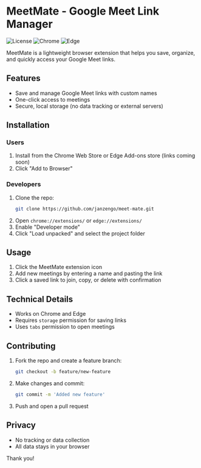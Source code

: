 # MeetMate - Google Meet Link Manager

![License](https://img.shields.io/badge/license-MIT-blue.svg) ![Chrome](https://img.shields.io/badge/chrome-compatible-green.svg) ![Edge](https://img.shields.io/badge/edge-compatible-green.svg)

MeetMate is a lightweight browser extension that helps you save, organize, and quickly access your Google Meet links.

## Features
- Save and manage Google Meet links with custom names
- One-click access to meetings
- Secure, local storage (no data tracking or external servers)

## Installation

### Users
1. Install from the Chrome Web Store or Edge Add-ons store (links coming soon)
2. Click "Add to Browser"

### Developers
1. Clone the repo:
   ```bash
   git clone https://github.com/janzengo/meet-mate.git
   ```
2. Open `chrome://extensions/` or `edge://extensions/`
3. Enable "Developer mode"
4. Click "Load unpacked" and select the project folder

## Usage
1. Click the MeetMate extension icon
2. Add new meetings by entering a name and pasting the link
3. Click a saved link to join, copy, or delete with confirmation

## Technical Details
- Works on Chrome and Edge
- Requires `storage` permission for saving links
- Uses `tabs` permission to open meetings

## Contributing
1. Fork the repo and create a feature branch:
   ```bash
   git checkout -b feature/new-feature
   ```
2. Make changes and commit:
   ```bash
   git commit -m 'Added new feature'
   ```
3. Push and open a pull request

## Privacy
- No tracking or data collection
- All data stays in your browser

Thank you!
